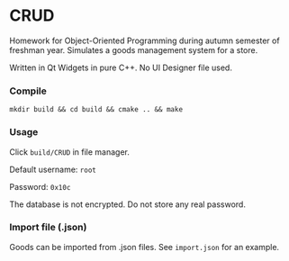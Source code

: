 # CRUD

Homework for Object-Oriented Programming during autumn semester of freshman year. Simulates a goods management system for a store.

Written in Qt Widgets in pure C++. No UI Designer file used.

### Compile

`mkdir build && cd build && cmake .. && make`

### Usage

Click `build/CRUD` in file manager.

Default username: `root`

Password: `0x10c`

The database is not encrypted. Do not store any real password.

### Import file (.json)

Goods can be imported from .json files. See `import.json` for an example.
